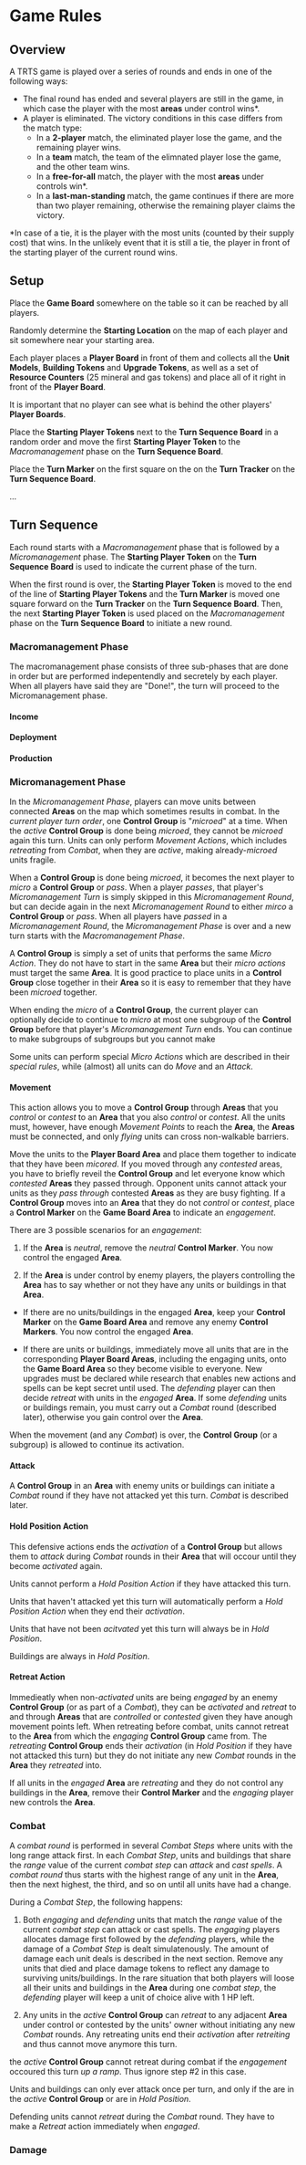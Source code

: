 # Game Rules

## Overview
A TRTS game is played over a series of rounds and ends in one of the following ways:

- The final round has ended and several players are still in the game, in which case the player with the most **areas** under control wins*.
- A player is eliminated. The victory conditions in this case differs from the match type:
  - In a **2-player** match, the eliminated player lose the game, and the remaining player wins.
  - In a **team** match, the team of the elimnated player lose the game, and the other team wins.
  - In a **free-for-all** match, the player with the most **areas** under controls win*.
  - In a **last-man-standing** match, the game continues if there are more than two player remaining, otherwise the remaining player claims the victory.

*In case of a tie, it is the player with the most units (counted by their supply cost) that wins. In the unlikely event that it is still a tie, the player in front of the starting player of the current round wins.

## Setup

Place the **Game Board** somewhere on the table so it can be reached by all players.

Randomly determine the **Starting Location** on the map of each player and sit somewhere near your starting area.

Each player places a **Player Board** in front of them and collects all the **Unit Models**, **Building Tokens** and **Upgrade Tokens**, as well as a set of **Resource Counters** (25 mineral and gas tokens) and place all of it right in front of the **Player Board**.

It is important that no player can see what is behind the other players' **Player Boards**.

Place the **Starting Player Tokens** next to the **Turn Sequence Board** in a random order and move the first **Starting Player Token** to the _Macromanagement_ phase on the **Turn Sequence Board**.

Place the **Turn Marker** on the first square on the on the **Turn Tracker** on the **Turn Sequence Board**.

...

## Turn Sequence 

Each round starts with a _Macromanagement_ phase that is followed by a _Micromanagement_ phase. The **Starting Player Token** on the **Turn Sequence Board** is used to indicate the current phase of the turn.

When the first round is over, the **Starting Player Token** is moved to the end of the line of **Starting Player Tokens** and the **Turn Marker** is moved one square forward on the **Turn Tracker** on the **Turn Sequence Board**. Then, the next **Starting Player Token** is used placed on the _Macromanagement_ phase on the **Turn Sequence Board** to initiate a new round.

### Macromanagement Phase

The macromanagement phase consists of three sub-phases that are done in order but are performed indepentendly and secretely by each player. When all players have said they are "Done!", the turn will proceed to the Micromanagement phase.

#### Income

#### Deployment

#### Production

### Micromanagement Phase

In the _Micromanagement Phase_, players can move units between connected **Areas** on the map which sometimes results in combat. In the _current player turn order_, one **Control Group** is "_microed_" at a time. When the _active_ **Control Group** is done being _microed_, they cannot be _microed_ again this turn. Units can only perform _Movement Actions_, which includes _retreating_ from _Combat_, when they are _active_, making already-_microed_ units fragile. 

When a **Control Group** is done being _microed_, it becomes the next player to _micro_ a **Control Group** or _pass_. When a player _passes_, that player's _Micromanagement Turn_ is simply skipped in this _Micromanagement Round_, but can decide again in the next _Micromanagement Round_ to either _mirco_ a **Control Group** or _pass_. When all players have _passed_ in a _Micromanagement Round_, the _Micromanagement Phase_ is over and a new turn starts with the _Macromanagement Phase_.

A **Control Group** is simply a set of units that performs the same _Micro Action_. They do not have to start in the same **Area** but their _micro actions_ must target the same **Area**. It is good practice to place units in a **Control Group** close together in their **Area** so it is easy to remember that they have been _microed_ together.



When ending the _micro_ of a **Control Group**, the current player can optionally decide to continue to _micro_ at most one subgroup of the **Control Group** before that player's _Micromanagement Turn_ ends. You can continue to make subgroups of subgroups but you cannot make 

Some units can perform special _Micro Actions_ which are described in their _special rules_, while (almost) all units can do _Move_ and an _Attack_. 

#### Movement

This action allows you to move a **Control Group** through **Areas** that you _control_ or _contest_ to an **Area** that you also _control_ or _contest_. All the units must, however, have enough _Movement Points_ to reach the **Area**, the **Areas** must be connected, and only _flying_ units can cross non-walkable barriers.

Move the units to the **Player Board Area** and place them together to indicate that they have been _micored_. If you moved through any _contested_ areas, you have to briefly reveil the **Control Group** and let everyone know which _contested_ **Areas** they passed through. Opponent units cannot attack your units as they _pass through_ contested **Areas** as they are busy fighting. If a **Control Group** moves into an **Area** that they do not _control_ or _contest_, place a **Control Marker** on the **Game Board Area** to indicate an _engagement_. 

There are 3 possible scenarios for an _engagement_:

1. If the **Area** is _neutral_, remove the _neutral_ **Control Marker**. You now control the engaged **Area**. 

2. If the **Area** is under control by enemy players, the players controlling the **Area** has to say whether or not they have any units or buildings in that **Area**.

* If there are no units/buildings in the engaged **Area**, keep your **Control Marker** on the **Game Board Area** and remove any enemy **Control Markers**. You now control the engaged **Area**.

* If there are units or buildings, immediately move all units that are in the corresponding **Player Board Areas**, including the engaging units, onto the **Game Board Area** so they become visible to everyone. New upgrades must be declared while research that enables new actions and spells can be kept secret until used.
The _defending_ player can then decide _retreat_ with units in the _engaged_ **Area**. If some _defending_ units or buildings remain, you must carry out a _Combat_ round (described later), otherwise you gain control over the **Area**.

When the movement (and any _Combat_) is over, the **Control Group** (or a subgroup) is allowed to continue its activation.

#### Attack
A **Control Group** in an **Area** with enemy units or buildings can initiate a _Combat_ round if they have not attacked yet this turn. _Combat_ is described later.

#### Hold Position Action
This defensive actions ends the _activation_ of a **Control Group** but allows them to _attack_ during _Combat_ rounds in their **Area** that will occour until they become _activated_ again.

Units cannot perform a _Hold Position Action_ if they have attacked this turn.

Units that haven't attacked yet this turn will automatically perform a _Hold Position Action_ when they end their _activation_.

Units that have not been _acitvated_ yet this turn will always be in _Hold Position_.

Buildings are always in _Hold Position_.

#### Retreat Action
Immedieatly when non-_activated_ units are being _engaged_ by an enemy **Control Group** (or as part of a _Combat_), they can be _activated_ and _retreat_ to and through **Areas** that are _controlled_ or _contested_ given they have anough movement points left. When retreating before combat, units cannot retreat to the **Area** from which the _engaging_ **Control Group** came from. The _retreating_ **Control Group** ends their _activation_ (in _Hold Position_ if they have not attacked this turn) but they do not initiate any new _Combat_ rounds in the **Area** they _retreated_ into. 

If all units in the _engaged_ **Area** are _retreating_ and they do not control any buildings in the **Area**, remove their **Control Marker** and the _engaging_ player new controls the **Area**.

### Combat
A _combat round_ is performed in several _Combat Steps_ where units with the long range attack first. In each _Combat Step_, units and buildings that share the _range_ value of the current _combat step_ can _attack_ and _cast spells_. A _combat round_ thus starts with the highest range of any unit in the **Area**, then the next highest, the third, and so on until all units have had a change. 

During a _Combat Step_, the following happens:

1. Both _engaging_ and _defending_ units that match the _range_ value of the current _combat step_ can attack or cast spells. The _engaging_ players allocates damage first followed by the _defending_ players, while the damage of a _Combat Step_ is dealt simulatenously. The amount of damage each unit deals is described in the next section. Remove any units that died and place damage tokens to reflect any damage to surviving units/buildings. In the rare situation that both players will loose all their units and buildings in the **Area** during one _combat step_, the _defending_ player will keep a unit of choice alive with 1 HP left.

2. Any units in the _active_ **Control Group** can _retreat_ to any adjacent **Area** under control or contested by the units' owner without initiating any new _Combat_ rounds. Any retreating units end their _activation_ after _retreiting_ and thus cannot move anymore this turn. 

the _active_ **Control Group** cannot retreat during combat if the _engagement_ occoured this turn _up a ramp_. Thus ignore step #2 in this case. 

Units and buildings can only ever attack once per turn, and only if the are in the _active_ **Control Group** or are in _Hold Position_.

Defending units cannot _retreat_ during the _Combat_ round. They have to make a _Retreat_ action immediately when _engaged_.

### Damage


